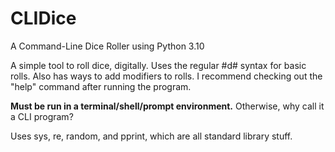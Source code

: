 # CLIDice
A Command-Line Dice Roller using Python 3.10

A simple tool to roll dice, digitally. Uses the regular #d# syntax for basic rolls.
Also has ways to add modifiers to rolls.
I recommend checking out the "help" command after running the program.

**Must be run in a terminal/shell/prompt environment.** Otherwise, why call it a CLI program?

Uses sys, re, random, and pprint, which are all standard library stuff.
